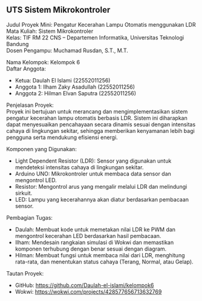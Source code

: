 ## UTS Sistem Mikrokontroler

Judul Proyek Mini: Pengatur Kecerahan Lampu Otomatis menggunakan LDR<br/>
Mata Kuliah: Sistem Mikrokontroler<br/>
Kelas: TIF RM 22 CNS – Departemen Informatika, Universitas Teknologi Bandung<br/>
Dosen Pengampu: Muchamad Rusdan, S.T., M.T.<br/>

Nama Kelompok: Kelompok 6<br/>
Daftar Anggota:<br/>
* Ketua: Daulah El Islami (22552011256)<br/>
* Anggota 1: Ilham Zaky Asadullah (22552011256)<br/>
* Anggota 2: Hilman Elvan Saputra (22552011256)<br/>

Penjelasan Proyek:<br/>
Proyek ini bertujuan untuk merancang dan mengimplementasikan sistem pengatur kecerahan lampu otomatis berbasis LDR. Sistem ini diharapkan dapat menyesuaikan pencahayaan secara dinamis sesuai dengan intensitas cahaya di lingkungan sekitar, sehingga memberikan kenyamanan lebih bagi pengguna serta mendukung efisiensi energi.

Komponen yang Digunakan:<br/>
* Light Dependent Resistor (LDR): Sensor yang digunakan untuk mendeteksi intensitas cahaya di lingkungan sekitar.<br/>
* Arduino UNO: Mikrokontroler untuk membaca data sensor dan mengontrol LED.<br/>
* Resistor: Mengontrol arus yang mengalir melalui LDR dan melindungi sirkuit.<br/>
* LED: Lampu yang kecerahannya akan diatur berdasarkan pembacaan sensor.<br/>

Pembagian Tugas:<br/>
* Daulah: Membuat kode untuk memetakan nilai LDR ke PWM dan mengontrol kecerahan LED berdasarkan hasil pembacaan.<br/>
* Ilham: Mendesain rangkaian simulasi di Wokwi dan memastikan komponen terhubung dengan benar sesuai dengan diagram.<br/>
* Hilman: Membuat fungsi untuk membaca nilai dari LDR, menghitung rata-rata, dan menentukan status cahaya (Terang, Normal, atau Gelap).<br/>

Tautan Proyek:<br/>
* GitHub: https://github.com/Daulah-el-islami/kelompok6
* Wokwi: https://wokwi.com/projects/428577656713632769
